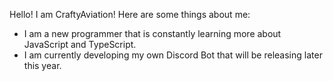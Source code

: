 Hello! I am CraftyAviation! Here are some things about me:
- I am a new programmer that is constantly learning more about JavaScript and TypeScript.
- I am currently developing my own Discord Bot that will be releasing later this year.


<!---
craftyaviation/craftyaviation is a ✨ special ✨ repository because its `README.md` (this file) appears on your GitHub profile.
You can click the Preview link to take a look at your changes.
--->
